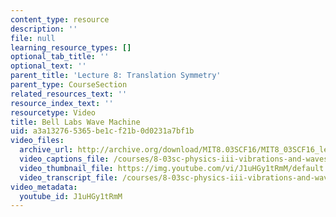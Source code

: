 ```yaml
---
content_type: resource
description: ''
file: null
learning_resource_types: []
optional_tab_title: ''
optional_text: ''
parent_title: 'Lecture 8: Translation Symmetry'
parent_type: CourseSection
related_resources_text: ''
resource_index_text: ''
resourcetype: Video
title: Bell Labs Wave Machine
uid: a3a13276-5365-be1c-f21b-0d0231a7bf1b
video_files:
  archive_url: http://archive.org/download/MIT8.03SCF16/MIT8_03SCF16_lec08_300k.mp4
  video_captions_file: /courses/8-03sc-physics-iii-vibrations-and-waves-fall-2016/0972c6db13205f8788ed31050c61a03b_J1uHGy1tRmM.vtt
  video_thumbnail_file: https://img.youtube.com/vi/J1uHGy1tRmM/default.jpg
  video_transcript_file: /courses/8-03sc-physics-iii-vibrations-and-waves-fall-2016/0bea37107b97d15dcb17d2b327be8ec9_J1uHGy1tRmM.pdf
video_metadata:
  youtube_id: J1uHGy1tRmM
---
```

